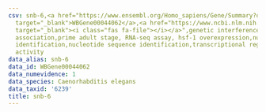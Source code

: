 ```yaml
---
csv: snb-6,<a href="https://www.ensembl.org/Homo_sapiens/Gene/Summary?db=core;g=WBGene00044062"
  target="_blank">WBGene00044062</a>,<a href="https://www.ncbi.nlm.nih.gov/pubmed/30894454"
  target="_blank"><i class="fas fa-file"></i></a>",genetic interference,functional
  association,prime adult stage, RNA-seq assay, hsf-1 overexpression,nucleotide sequence
  identification,nucleotide sequence identification,transcriptional regulation,up-regulates
  activity
data_alias: snb-6
data_id: WBGene00044062
data_numevidence: 1
data_species: Caenorhabditis elegans
data_taxid: '6239'
title: snb-6
---
```

